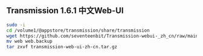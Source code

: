 ## Transmission 1.6.1 中文Web-UI

```bash
sudo -i
cd /volume1/@appstore/transmission/share/transmission
wget https://github.com/seventeenbit/Transmission-webui-_zh_cn/raw/main/transmission-web-ui-zh-cn.tar.gz
mv web web.backup
tar zxvf transmission-web-ui-zh-cn.tar.gz
```
